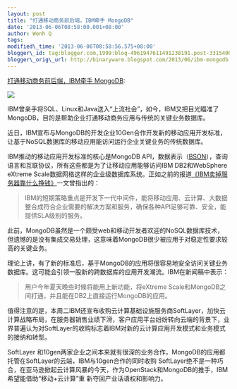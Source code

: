 ```yaml
--- 
layout: post 
title: "打通移动商务前后端，IBM牵手 MongoDB" 
date: '2013-06-06T08:58:00.001+08:00' 
author: Wenh Q
tags:
modified\_time: '2013-06-06T08:58:56.575+08:00' 
blogger\_id: tag:blogger.com,1999:blog-4961947611491238191.post-3315400311964545791
blogger\_orig\_url: http://binaryware.blogspot.com/2013/06/ibm-mongodb.html
---
```

[打通移动商务前后端，IBM牵手
MongoDB](http://www.oschina.net/news/41151/ibm-union-mongodb):

![](http://static.oschina.net/uploads/space/2013/0606/061657_mfzz_12.jpg)

IBM曾亲手将SQL、Linux和Java送入“上流社会”，如今，IBM又把目光瞄准了MongoDB，目的是帮助企业打通移动商务应用与传统的关键业务数据库。

近日，IBM宣布与MongoDB的开发企业10Gen合作开发新的移动应用开发标准，让基于NoSQL数据库的移动应用能访问运行企业关键业务的传统数据库。

IBM推动的移动应用开发标准的核心是MongoDB
API，数据表示（[BSON](http://www.oschina.net/p/bson)），查询语言和互联协议，所有这些都是为了让移动应用能够访问IBM
DB2和WebSphere eXtreme
Scale数据网格这样的企业级数据库系统。正如之前的报道[《IBM卖掉服务器靠什么挣钱》](http://www.ctocio.com/hotnews/12134.html)一文曾指出的：


> IBM的短期策略重点是开发下一代中间件，能将移动应用、云计算、大数据整合成符合企业需要的解决方案和服务，确保各种API足够可靠、安全，能提供SLA级别的服务。

此前，MongoDB虽然是一个颇受web和移动开发者欢迎的NoSQL数据库技术，但遗憾的是没有集成交易处理，这意味着MongoDB很少被应用于对稳定性要求较高的关键业务。

理论上讲，有了新的标准后，基于MongoDB的应用将很容易地安全访问关键业务数据库。这可能会引领一股新的跨数据库的应用开发潮流。IBM在新闻稿中表示：


> 用户今年夏天晚些时候将能用上新功能，将eXtreme
> Scale和MongoDB之间打通，并且能在DB2上直接运行MongoDB的应用。

值得注意的是，本周二IBM还宣布收购云计算基础设施服务商SoftLayer，加快云计算战略布局，在服务器销售业绩下滑，客户应用平台纷纷转向云端的背景下，业界普遍认为对SoftLayer的收购标志着IBM对新的云计算应用开发模式和业务模式的接纳和转型。

SoftLayer
和10gen两家企业之间本来就有很深的业务合作，MongoDB的应用都托管在SoftLayer的云端，IBM与10gen合作的同时收购
SoftLayer绝不是一种巧合，在亚马逊掀起云计算风暴的今天，作为OpenStack和MongoDB的推手，IBM希望能借助“移动+云计算”重
新夺回产业话语权和影响力。
